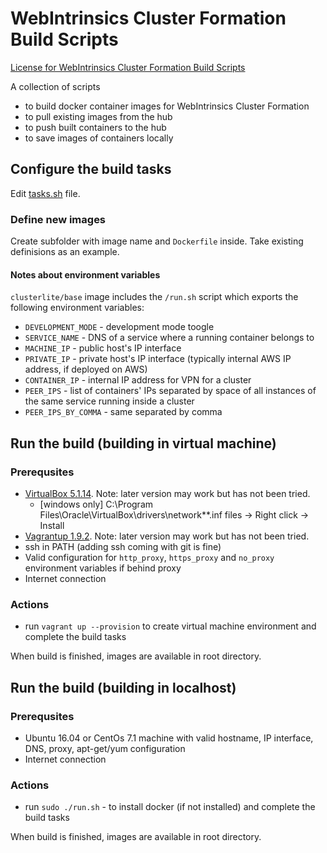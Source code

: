 # WebIntrinsics Cluster Formation Build Scripts

[License for WebIntrinsics Cluster Formation Build Scripts](https://github.com/webintrinsics/cluster-formation/blob/master/LICENSE)

A collection of scripts
- to build docker container images for WebIntrinsics Cluster Formation
- to pull existing images from the hub
- to push built containers to the hub
- to save images of containers locally

## Configure the build tasks

Edit [tasks.sh](./tasks.sh) file.

### Define new images

Create subfolder with image name and `Dockerfile` inside. Take existing definisions as an example.

#### Notes about environment variables

`clusterlite/base` image includes the `/run.sh` script which exports the following environment variables:

  - `DEVELOPMENT_MODE` - development mode toogle
  - `SERVICE_NAME` - DNS of a service where a running container belongs to
  - `MACHINE_IP` - public host's IP interface
  - `PRIVATE_IP` - private host's IP interface (typically internal AWS IP address, if deployed on AWS)
  - `CONTAINER_IP` - internal IP address for VPN for a cluster
  - `PEER_IPS` - list of containers' IPs separated by space of all instances of the same service running inside a cluster
  - `PEER_IPS_BY_COMMA` - same separated by comma

## Run the build (building in virtual machine)

### Prerequsites

- [VirtualBox 5.1.14](https://www.virtualbox.org/wiki/Downloads). Note: later version may work but has not been tried.
    - [windows only] C:\Program Files\Oracle\VirtualBox\drivers\network\*\*.inf files -> Right click -> Install
- [Vagrantup 1.9.2](https://www.vagrantup.com/downloads.html). Note: later version may work but has not been tried.
- ssh in PATH (adding ssh coming with git is fine)
- Valid configuration for `http_proxy`, `https_proxy` and `no_proxy` environment variables if behind proxy
- Internet connection

### Actions

- run `vagrant up --provision` to create virtual machine environment and complete the build tasks

When build is finished, images are available in root directory.

## Run the build (building in localhost)

### Prerequsites

- Ubuntu 16.04 or CentOs 7.1 machine with
valid hostname, IP interface, DNS, proxy, apt-get/yum configuration
- Internet connection

### Actions

- run `sudo ./run.sh` - to install docker (if not installed) and complete the build tasks

When build is finished, images are available in root directory.
